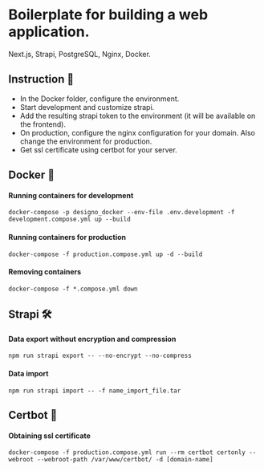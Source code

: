 # Boilerplate for building a web application.
Next.js, Strapi, PostgreSQL, Nginx, Docker.

## Instruction 📖
- In the Docker folder, configure the environment.
- Start development and customize strapi.
- Add the resulting strapi token to the environment (it will be available on the frontend).
- On production, configure the nginx configuration for your domain. Also change the environment for production.
- Get ssl certificate using certbot for your server.

## Docker 🐳

#### Running containers for development
```
docker-compose -p designo_docker --env-file .env.development -f development.compose.yml up --build
```

#### Running containers for production
```
docker-compose -f production.compose.yml up -d --build
```

#### Removing containers
```
docker-compose -f *.compose.yml down
```

## Strapi 🛠️
#### Data export without encryption and compression

```
npm run strapi export -- --no-encrypt --no-compress
```

#### Data import

```
npm run strapi import -- -f name_import_file.tar
```

## Certbot 🤖
#### Obtaining ssl certificate
```
docker-compose -f production.compose.yml run --rm certbot certonly --webroot --webroot-path /var/www/certbot/ -d [domain-name]
```